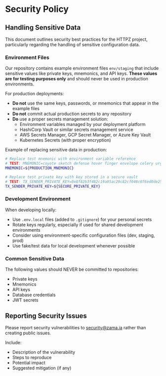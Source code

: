 # Security Policy

## Handling Sensitive Data

This document outlines security best practices for the HTTPZ project, particularly regarding the handling of sensitive configuration data.

### Environment Files

Our repository contains example environment files `env/staging` that include sensitive values like private keys, mnemonics, and API keys. **These values are for testing purposes only** and should never be used in production environments.

For production deployments:
- **Do not** use the same keys, passwords, or mnemonics that appear in the example files
- **Do not** commit actual production secrets to any repository
- **Do** use a proper secrets management solution:
  - Environment variables managed by your deployment platform
  - HashiCorp Vault or similar secrets management service
  - AWS Secrets Manager, GCP Secret Manager, or Azure Key Vault
  - Kubernetes Secrets (with proper encryption)

Example of replacing sensitive data in production:
```bash
# Replace test mnemonic with environment variable reference
# TEST: MNEMONIC=coyote sketch defense hover finger envelope celery urge panther venue verb cheese
MNEMONIC=${PRODUCTION_MNEMONIC}

# Replace test private key with key stored in a secure vault
# TEST: TX_SENDER_PRIVATE_KEY=0x8f82b3f482c19a95ac29c82cf048c076ed0de2530c64a73f2d2d7d1e64b5cc6e
TX_SENDER_PRIVATE_KEY=${SECURE_PRIVATE_KEY}
```
### Development Environment

When developing locally:

- Use `.env.local` files (added to `.gitignore`) for your personal secrets
- Rotate keys regularly, especially if used for shared development environments
- Consider using environment-specific configuration files (dev, staging, prod)
- Use fake/test data for local development whenever possible


### Common Sensitive Data
The following values should NEVER be committed to repositories:

- Private keys
- Mnemonics
- API keys
- Database credentials
- JWT secrets

## Reporting Security Issues
Please report security vulnerabilities to security@zama.ia rather than creating public issues.

Include:

- Description of the vulnerability
- Steps to reproduce
- Potential impact
- Suggested mitigation (if any)
